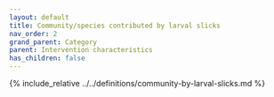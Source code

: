 ```yaml
---
layout: default
title: Community/species contributed by larval slicks
nav_order: 2
grand_parent: Category
parent: Intervention characteristics
has_children: false
---
```

{% include_relative ../../definitions/community-by-larval-slicks.md %}
